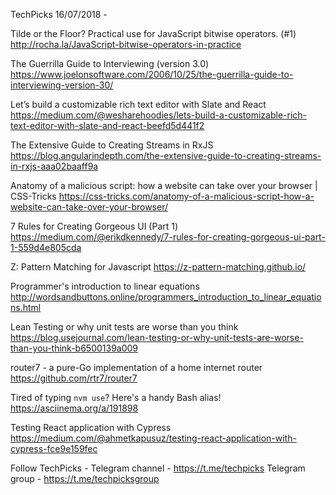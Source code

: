 TechPicks 16/07/2018 -

Tilde or the Floor? Practical use for JavaScript bitwise operators. (#1)
http://rocha.la/JavaScript-bitwise-operators-in-practice

The Guerrilla Guide to Interviewing (version 3.0)
https://www.joelonsoftware.com/2006/10/25/the-guerrilla-guide-to-interviewing-version-30/

Let’s build a customizable rich text editor with Slate and React
https://medium.com/@wesharehoodies/lets-build-a-customizable-rich-text-editor-with-slate-and-react-beefd5d441f2

The Extensive Guide to Creating Streams in RxJS
https://blog.angularindepth.com/the-extensive-guide-to-creating-streams-in-rxjs-aaa02baaff9a

Anatomy of a malicious script: how a website can take over your browser | CSS-Tricks
https://css-tricks.com/anatomy-of-a-malicious-script-how-a-website-can-take-over-your-browser/

7 Rules for Creating Gorgeous UI (Part 1)
https://medium.com/@erikdkennedy/7-rules-for-creating-gorgeous-ui-part-1-559d4e805cda

Z: Pattern Matching for Javascript
https://z-pattern-matching.github.io/

Programmer's introduction to linear equations
http://wordsandbuttons.online/programmers_introduction_to_linear_equations.html

Lean Testing or why unit tests are worse than you think
https://blog.usejournal.com/lean-testing-or-why-unit-tests-are-worse-than-you-think-b6500139a009

router7 - a pure-Go implementation of a home internet router
https://github.com/rtr7/router7

Tired of typing `nvm use`? Here's a handy Bash alias!
https://asciinema.org/a/191898

Testing React application with Cypress
https://medium.com/@ahmetkapusuz/testing-react-application-with-cypress-fce9e159fec

Follow TechPicks -
Telegram channel - https://t.me/techpicks
Telegram group - https://t.me/techpicksgroup